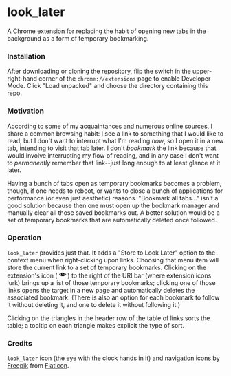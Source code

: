 # look_later
A Chrome extension for replacing the habit of opening new tabs in the
background as a form of temporary bookmarking.

### Installation

After downloading or cloning the repository, flip the switch in the
upper-right-hand corner of the `chrome://extensions` page to enable Developer
Mode. Click "Load unpacked" and choose the directory containing this repo.

### Motivation

According to some of my acquaintances and numerous online sources,
I share a common browsing habit: I see a link to something that I would like
to read, but I don't want to interrupt what I'm reading _now_, so I open it
in a new tab, intending to visit that tab later. I don't _bookmark_ the link
because that would involve interrupting my flow of reading, and in any case
I don't want to _permanently_ remember that link--just long enough to at least
glance at it later.

Having a bunch of tabs open as temporary bookmarks becomes a problem, though,
if one needs to reboot, or wants to close a bunch of applications for
performance (or even just aesthetic) reasons. "Bookmark all tabs..."
isn't a good solution because then one must open up the bookmark manager and
manually clear all those saved bookmarks out. A better solution would be
a set of temporary bookmarks that are automatically deleted once followed.

### Operation

`look_later` provides just that. It adds a "Store to Look Later" option to
the context menu when right-clicking upon links. Choosing that menu item
will store the current link to a set of temporary bookmarks. Clicking on
the extension's icon (
![Look Later icon](https://raw.githubusercontent.com/d2718/look_later/master/images/eyecon-16px.png)
) to the right of the URI bar (where extension icons lurk) brings up a list
of those temporary bookmarks; clicking one of those links opens the target
in a new page and automatically deletes the associated bookmark. (There is
also an option for each bookmark to follow it without deleting it, and one
to delete it without following it.)

Clicking on the triangles in the header row of the table of links sorts
the table; a tooltip on each triangle makes explicit the type of sort.

### Credits

`look_later` icon (the eye with the clock hands in it) and navigation icons
by [Freepik](https://www.flaticon.com/authors/freepik) from
[Flaticon](www.flaticon.com).

